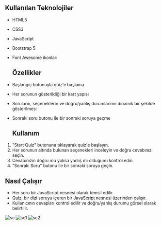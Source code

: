 ## Kullanılan Teknolojiler

- HTML5
- CSS3
- JavaScript
- Bootstrap 5
- Font Awesome ikonları

  ## Özellikler

- Başlangıç butonuyla quiz'e başlama
- Her sorunun gösterildiği bir kart yapısı
- Soruların, seçeneklerin ve doğru/yanlış durumlarının dinamik bir şekilde gösterilmesi
- Sonraki soru butonu ile bir sonraki soruya geçme

  ## Kullanım

1. "Start Quiz" butonuna tıklayarak quiz'e başlayın.
2. Her sorunun altında bulunan seçenekleri inceleyin ve doğru cevabınızı seçin.
3. Cevabınızın doğru mu yoksa yanlış mı olduğunu kontrol edin.
4. "Sonraki Soru" butonu ile bir sonraki soruya geçin.

## Nasıl Çalışır

- Her soru bir JavaScript nesnesi olarak temsil edilir.
- Quiz, bir dizi soruyu içeren bir JavaScript nesnesi üzerinden çalışır.
- Kullanıcının cevapları kontrol edilir ve doğru/yanlış durumu görsel olarak belirtilir.
  
![sc](https://github.com/ladyvahsi/Quiz-Uygulamas-/assets/90203389/bbc98df8-d3dc-4b4e-ae2d-098dcc2f52a4)
![sc1](https://github.com/ladyvahsi/Quiz-Uygulamas-/assets/90203389/567191e4-bf31-42d9-a0fd-5dbff9ad54ad)
![sc2](https://github.com/ladyvahsi/Quiz-Uygulamas-/assets/90203389/ebc19d92-965a-447d-8218-2b3053ba597a)


